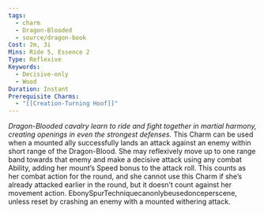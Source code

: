 ```yaml
---
tags:
  - charm
  - Dragon-Blooded
  - source/dragon-book
Cost: 2m, 3i
Mins: Ride 5, Essence 2
Type: Reflexive
Keywords:
  - Decisive-only
  - Wood
Duration: Instant
Prerequisite Charms:
  - "[[Creation-Turning Hoof]]"
---
```

*Dragon-Blooded cavalry learn to ride and fight together in martial harmony, creating openings in even the strongest defenses.*
This Charm can be used when a mounted ally successfully lands an attack against an enemy within short range of the Dragon-Blood. She may reflexively move up to one range band towards that enemy and make a decisive attack using any combat Ability, adding her mount’s Speed bonus to the attack roll. This counts as her combat action for the round, and she cannot use this Charm if she’s already attacked earlier in the round, but it doesn’t count against her movement action. EbonySpurTechniquecanonlybeusedonceperscene, unless reset by crashing an enemy with a mounted withering attack.